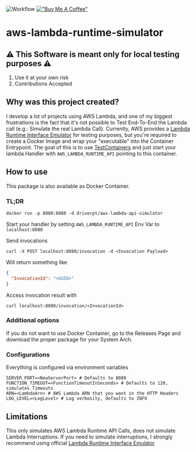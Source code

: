 ![Workflow](https://github.com/driverpt/aws-lambda-runtime-simulator/actions/workflows/pr.yml/badge.svg)
[!["Buy Me A Coffee"](https://www.buymeacoffee.com/assets/img/custom_images/orange_img.png)](https://www.buymeacoffee.com/driverpt)

# aws-lambda-runtime-simulator

## ⚠️ This Software is meant only for local testing purposes ⚠️
1. Use it at your own risk
2. Contributions Accepted

## Why was this project created?
I develop a lot of projects using AWS Lambda, and one of my biggest frustrations is the fact
that it's not possible to Test End-To-End the Lambda call (e.g.: Simulate the real Lambda Call).
Currently, AWS provides a [Lambda Runtime Interface Emulator](https://github.com/aws/aws-lambda-runtime-interface-emulator)
for testing purposes, but you're required to create a Docker Image and wrap your "executable" into the Container Entrypoint.
The goal of this is to use [TestContainers](https://www.testcontainers.org/) and just start your lambda Handler with `AWS_LAMBDA_RUNTIME_API`
pointing to this container.

## How to use
This package is also available as Docker Container.

### TL;DR
```shell
docker run -p 8080:8080 -d driverpt/aws-lambda-api-simulator
```

Start your handler by setting `AWS_LAMBDA_RUNTIME_API` Env Var to `localhost:8080`

Send invocations
```shell
curl -X POST localhost:8080/invocation -d <Invocation Payload>
```

Will return something like
```json
{
  "InvocationId": "<UUID>"
}
```

Access invocation result with
```shell
curl localhost:8080/invocation/<InvocationId>
```

### Additional options
If you do not want to use Docker Container, go to the Releases Page and download the proper package for your System Arch.

### Configurations
Everything is configured via environment variables

```shell
SERVER_PORT=<NewServerPort> # Defaults to 8080
FUNCTION_TIMEOUT=<FunctionTimeoutInSeconds> # Defaults to 120, simulates Timeouts
ARN=<LambdaArn> # AWS Lambda ARN that you want in the HTTP Headers
LOG_LEVEL=<LogLevel> # Log verbosity, defaults to INFO
```

## Limitations
This only simulates AWS Lambda Runtime API Calls, does not simulate Lambda Interruptions.
If you need to simulate interruptions, I strongly recommend using official [Lambda Runtime Interface Emulator](https://github.com/aws/aws-lambda-runtime-interface-emulator)
